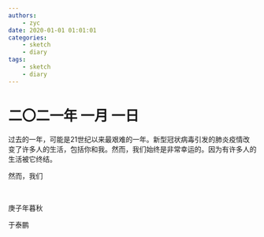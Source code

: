 ```yaml
---
authors:
    - zyc
date: 2020-01-01 01:01:01
categories:
    - sketch
    - diary
tags:
    - sketch
    - diary
---
```


# 二〇二一年 一月 一日

​过去的一年，可能是21世纪以来最艰难的一年。新型冠状病毒引发的肺炎疫情改变了许多人的生活，包括你和我。然而，我们始终是非常幸运的。因为有许多人的生活被它终结。

然而，我们

<br>

庚子年暮秋

于泰鹏
